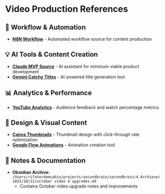 # Video Production References

## 🔧 Workflow & Automation

- **[N8N Workflow](https://n8n.rifaterdemsahin.com/workflow/E2qGEqFAEFjKV2B7)** - Automated workflow source for content production

## 💡 AI Tools & Content Creation

- **[Claude MVP Source](https://claude.ai/chat/7e232a8d-6839-4a2e-816e-cb8a7f5c3d6c)** - AI assistant for minimum viable product development
- **[Gemini Catchy Titles](https://gemini.google.com/app/b279a0def312aa80)** - AI-powered title generation tool

## 📊 Analytics & Performance

- **[YouTube Analytics](https://studio.youtube.com/channel/UCSJyG3bTM7lnjMIZcV8C4OQ/analytics/tab-overview/period-week/explore?entity_type=VIDEO&entity_id=E52uDnN5FB0&time_period=since_publish%2Ctime_period_unit_nth_days%2C1&explore_type=TABLE_AND_CHART&metric=AVERAGE_WATCH_PERCENTAGE&granularity=DAY&t_metrics=AVERAGE_WATCH_PERCENTAGE&dimension=VIDEO&o_column=VIDEO&o_direction=ANALYTICS_ORDER_DIRECTION_ASC&comparison_entity_id=wtXDL0Vmr7A&comparison_time_period=since_publish%2Ctime_period_unit_nth_days%2C1&comparison_entity_type=VIDEO&comparison_type=CONTENT_AND_CHANNEL)** - Audience feedback and watch percentage metrics

## 🎨 Design & Visual Content

- **[Canva Thumbnails](https://www.canva.com/design/DAGJhH098do/7a-TDVcjX482MetGV3HLPA/edit)** - Thumbnail design with click-through rate optimization
- **[Google Flow Animations](https://labs.google/fx/tools/flow/project/8e6dbb86-7c14-41af-85d8-41998005a559)** - Animation creation tool

## 📝 Notes & Documentation

- **Obsidian Archive**: `/Users/rifaterdemsahin/projects/secondbrain/secondbrain/4_Archieve/2025/10/22/october video 4 upgrades.md`
  - Contains October video upgrade notes and improvements